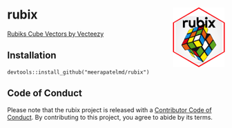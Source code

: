 # rubix <img src="man/figures/logo.png" align="right" alt="" width="120" />
<a href="https://www.vecteezy.com/free-vector/rubiks-cube">Rubiks Cube Vectors by Vecteezy</a>  

## Installation  
```
devtools::install_github("meerapatelmd/rubix")  
```
## Code of Conduct
  
  Please note that the rubix project is released with a [Contributor Code of Conduct](https://contributor-covenant.org/version/2/0/CODE_OF_CONDUCT.html). By contributing to this project, you agree to abide by its terms.

